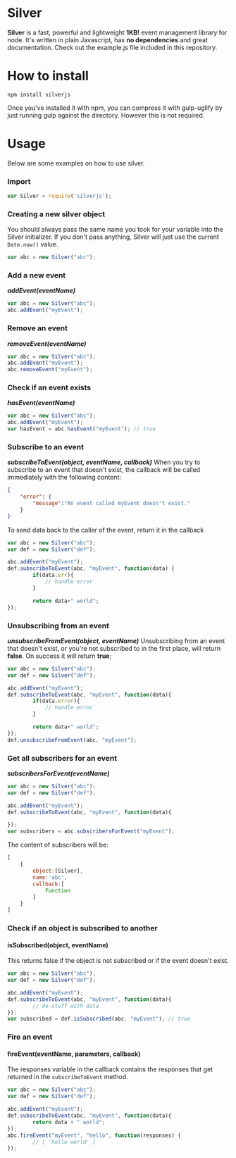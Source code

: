 # Silver
__Silver__ is a fast, powerful and lightweight __1KB!__ event management library for node. It's written in plain Javascript, has __no dependencies__ and great documentation. Check out the example.js file included in this repository.

# How to install
```
npm install silverjs
```
Once you've installed it with npm, you can compress it with gulp-uglify by just running gulp against the directory. However this is not required.

# Usage
Below are some examples on how to use silver.

### Import
```javascript
var Silver = require('silverjs');
```

### Creating a new silver object
You should always pass the same name you took for your variable into the Silver initializer. If you don't pass anything, Silver will just use the current ```Date.now()``` value.
```javascript
var abc = new Silver("abc");
```

### Add a new event
___addEvent(eventName)___
```javascript
var abc = new Silver("abc");
abc.addEvent("myEvent");
```

### Remove an event
___removeEvent(eventName)___
```javascript
var abc = new Silver("abc");
abc.addEvent("myEvent");
abc.removeEvent("myEvent");
```

### Check if an event exists
___hasEvent(eventName)___
```javascript
var abc = new Silver("abc");
abc.addEvent("myEvent");
var hasEvent = abc.hasEvent("myEvent"); // true
```

### Subscribe to an event
___subscribeToEvent(object, eventName, callback)___
When you try to subscribe to an event that doesn't exist, the callback will be called immediately with the following content:
```json
{
	"error": {
		"message":"An event called myEvent doesn't exist."
	}
}
```

To send data back to the caller of the event, return it in the callback
```javascript
var abc = new Silver("abc");
var def = new Silver("def");

abc.addEvent("myEvent");
def.subscribeToEvent(abc, "myEvent", function(data) {
        if(data.err){
			// handle error
		}

		return data+" world";
});
```

### Unsubscribing from an event
___unsubscribeFromEvent(object, eventName)___
Unsubscribing from an event that doesn't exist, or you're not subscribed to in the first place, will return __false__. On success it will return __true__;
```javascript
var abc = new Silver("abc");
var def = new Silver("def");

abc.addEvent("myEvent");
def.subscribeToEvent(abc, "myEvent", function(data){
        if(data.error){
			// handle error
		}

		return data+" world";
});
def.unsubscribeFromEvent(abc, "myEvent");
```

### Get all subscribers for an event
___subscribersForEvent(eventName)___
```javascript
var abc = new Silver("abc");
var def = new Silver("def");

abc.addEvent("myEvent");
def.subscribeToEvent(abc, "myEvent", function(data){

});
var subscribers = abc.subscribersForEvent("myEvent");
```
The content of subscribers will be:
```javascript
[
	{
		object:[Silver],
		name:'abc',
		callback:[
			Function
		]
	}
]
```

### Check if an object is subscribed to another
#### isSubscribed(object, eventName)
This returns false if the object is not subscribed or if the event doesn't exist.
```javascript
var abc = new Silver("abc");
var def = new Silver("def");

abc.addEvent("myEvent");
def.subscribeToEvent(abc, "myEvent", function(data){
        // do stuff with data
});
var subscribed = def.isSubscribed(abc, "myEvent"); // true
```

### Fire an event
#### fireEvent(eventName, parameters, callback)
The responses variable in the callback contains the responses that get returned in the ```subscribeToEvent``` method.
```javascript
var abc = new Silver("abc");
var def = new Silver("def");

abc.addEvent("myEvent");
def.subscribeToEvent(abc, "myEvent", function(data){
        return data + " world";
});
abc.fireEvent("myEvent", "hello", function(responses) {
        // [ 'hello world' ]
});
```
